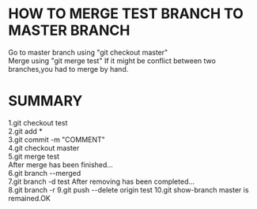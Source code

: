 HOW TO MERGE TEST BRANCH TO MASTER BRANCH  
===========================================

Go to master branch using "git checkout master"  
Merge using "git merge test"
If it might be conflict between two branches,you had to merge by hand.

SUMMARY
========
  
1.git checkout test  
2.git add *  
3.git commit -m "COMMENT"  
4.git checkout master  
5.git merge test  
After merge has been finished...  
6.git branch --merged  
7.git branch -d test
After removing has been completed...  
8.git branch -r
9.git push --delete origin test
10.git show-branch
master is remained.OK
